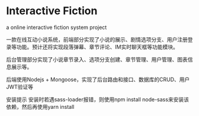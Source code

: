 # Interactive Fiction

a online interactive fiction system project

一款在线互动小说系统，前端部分实现了小说的展示、剧情选项分支、用户注册登录等功能。预计还将实现段落弹幕、章节评论、IM实时聊天框等功能模块。

后台管理部分实现了小说章节录入、选项分支创建、章节管理、用户管理、图表信息展示等。

后端使用Nodejs + Mongoose，实现了后台路由和接口、数据库的CRUD、用户JWT验证等

安装提示
安装时若遇sass-loader报错，则使用npm install node-sass来安装该依赖，然后再使用yarn install
